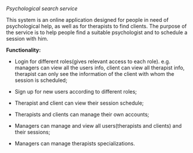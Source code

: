 *Psychological search service*

This system is an online application designed for people in 
need of psychological help, as well as for therapists to find 
clients. The purpose of the service is to help people find a 
suitable psychologist and to schedule a session with him.

**Functionality:**

* Login for different roles(gives relevant access to each role). 
  e.g. managers can view all the users info, client can view
  all therapist info, therapist can only see the information
  of the client with whom the session is scheduled;
  
* Sign up for new users according to different roles;
* Therapist and client can view their session schedule;
* Therapists and clients can manage their own accounts;
* Managers can manage and view all users(therapists and clients)
  and their sessions;
* Managers can manage therapists specializations.

